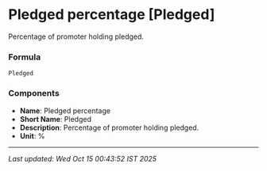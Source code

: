 # Pledged percentage [Pledged]
Percentage of promoter holding pledged.

### Formula
```text
Pledged
```


### Components
- **Name**: Pledged percentage
- **Short Name**: Pledged
- **Description**: Percentage of promoter holding pledged.
- **Unit**: %

---
*Last updated: Wed Oct 15 00:43:52 IST 2025*
